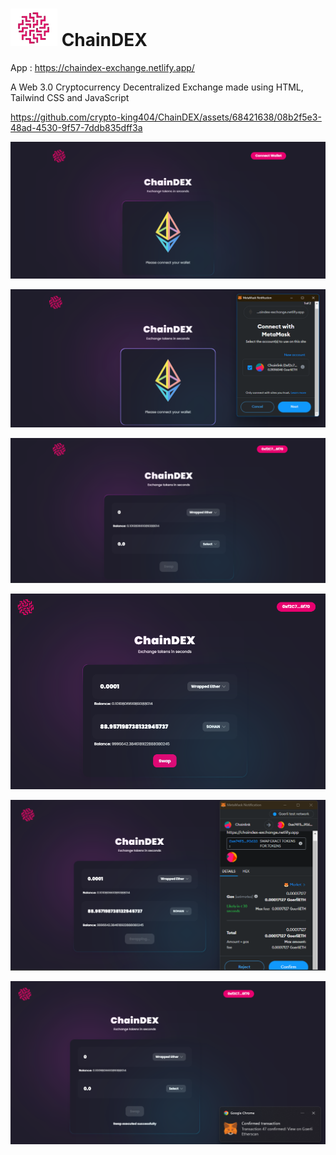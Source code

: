 # ![ChainDEX Logo](packages/react-app/src/assets/ChainDEX_logo.png) ChainDEX 

 App : https://chaindex-exchange.netlify.app/

 A Web 3.0 Cryptocurrency Decentralized Exchange made using HTML, Tailwind CSS and JavaScript
 

https://github.com/crypto-king404/ChainDEX/assets/68421638/08b2f5e3-48ad-4530-9f57-7ddb835dff3a




 ![Application Interface](Images/FINTECH.png)

 ![Wallet Connection](Images/FINTECH1.png)

 ![Exchange Interface](Images/FINTECH2.png)

 ![Exchange Interface with live data](Images/FINTECH3.png)

 ![Transaction Confirmation](Images/FINTECH4.png)

 ![Transaction Complete](Images/FINTECH5.png)
 
